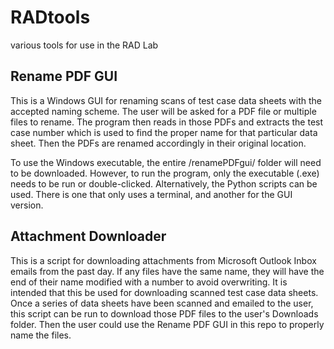 # RADtools
various tools for use in the RAD Lab

## Rename PDF GUI
This is a Windows GUI for renaming scans of test case data sheets with the accepted naming scheme.
The user will be asked for a PDF file or multiple files to rename. The program then reads in 
those PDFs and extracts the test case number which is used to find the proper name for that
particular data sheet. Then the PDFs are renamed accordingly in their original location.

To use the Windows executable, the entire /renamePDFgui/ folder will need to be downloaded. 
However, to run the program, only the executable (.exe) needs to be run or double-clicked. 
Alternatively, the Python scripts can be used. There is one that only uses a terminal, and 
another for the GUI version. 

## Attachment Downloader
This is a script for downloading attachments from Microsoft Outlook Inbox emails 
from the past day. If any files have the same name, they will have the end of their name
modified with a number to avoid overwriting. It is intended that this be used for 
downloading scanned test case data sheets. Once a series of data sheets have been scanned 
and emailed to the user, this script can be run to download those PDF files to the user's 
Downloads folder. Then the user could use the Rename PDF GUI in this repo to properly name 
the files. 
